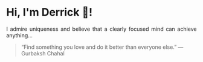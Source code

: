 # Hi, I'm Derrick 👋!
<p align="justify">I admire uniqueness and believe that a clearly focused mind can achieve anything...</p> 
<!-- #quote-start -->
<blockquote>&ldquo;Find something you love and do it better than everyone else.&rdquo; &mdash; <footer>Gurbaksh Chahal</footer></blockquote>
<!-- #quote-end -->
